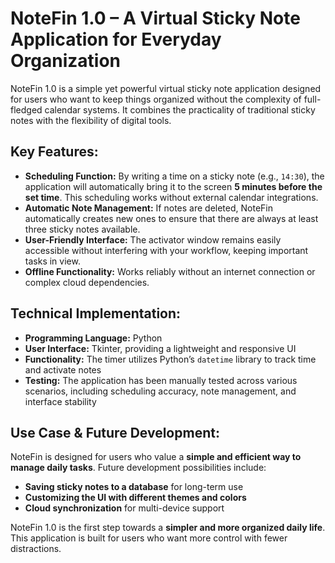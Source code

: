 # NoteFin 1.0 – A Virtual Sticky Note Application for Everyday Organization

NoteFin 1.0 is a simple yet powerful virtual sticky note application designed for users who want to keep things organized without the complexity of full-fledged calendar systems. It combines the practicality of traditional sticky notes with the flexibility of digital tools.

## Key Features:
- **Scheduling Function:** By writing a time on a sticky note (e.g., `14:30`), the application will automatically bring it to the screen **5 minutes before the set time**. This scheduling works without external calendar integrations.
- **Automatic Note Management:** If notes are deleted, NoteFin automatically creates new ones to ensure that there are always at least three sticky notes available.
- **User-Friendly Interface:** The activator window remains easily accessible without interfering with your workflow, keeping important tasks in view.
- **Offline Functionality:** Works reliably without an internet connection or complex cloud dependencies.

## Technical Implementation:
- **Programming Language:** Python  
- **User Interface:** Tkinter, providing a lightweight and responsive UI  
- **Functionality:** The timer utilizes Python’s `datetime` library to track time and activate notes  
- **Testing:** The application has been manually tested across various scenarios, including scheduling accuracy, note management, and interface stability  

## Use Case & Future Development:
NoteFin is designed for users who value a **simple and efficient way to manage daily tasks**. Future development possibilities include:
- **Saving sticky notes to a database** for long-term use  
- **Customizing the UI with different themes and colors**  
- **Cloud synchronization** for multi-device support  

NoteFin 1.0 is the first step towards a **simpler and more organized daily life**. This application is built for users who want more control with fewer distractions.  
